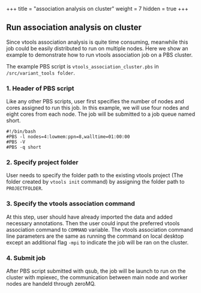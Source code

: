 +++
title = "association analysis on cluster"
weight = 7
hidden = true
+++


## Run association analysis on cluster

Since vtools association analysis is quite time consuming, meanwhile this job could be easily distributed to run on multiple nodes. Here we show an example to demonstrate how to run vtools association job on a PBS cluster.

The example PBS script is `vtools_association_cluster.pbs` in `/src/variant_tools folder`. 

### 1. Header of PBS script

Like any other PBS scripts, user first specifies the number of nodes and cores assigned to run this job. In this example, we will use four nodes and eight cores from each node. The job will be submitted to a job queue named short.

    #!/bin/bash
    #PBS -l nodes=4:lowmem:ppn=8,walltime=01:00:00
	#PBS -V
	#PBS -q short

### 2. Specify project folder

User needs to specify the folder path to the existing vtools project (The folder created by `vtools init` command) by assigning the folder path to `PROJECTFOLDER`. 

### 3. Specify the vtools association command

At this step, user should have already imported the data and added necessary annotations. Then the user could input the preferred vtools association command to `COMMAND` variable. The vtools association command line parameters are the same as running the command on local desktop except an additional flag `-mpi` to indicate the job will be ran on the cluster. 

### 4. Submit job

After PBS script submitted with qsub, the job will be launch to run on the cluster with mpiexec, the communication between main node and worker nodes are handeld through zeroMQ. 


